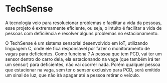 # TechSense
A tecnologia veio para resolucionar problemas e facilitar a vida da pessoas, esse projeto é extremamente eficiente, ou seja, o intuito é facilitar a vida de pessoas com deficiência e resolver alguns problemas no estacionamento.

O TechSense é um sistema sensorial desenvolvido em IoT, utilizando linguagem C, onde ele fica responsável por fazer o monitoramento de vagas para deficientes. Como funciona ? A pessoa que tem PCD, vai ter um sensor dentro do carro dela, ela estacionando na vaga (que também irá ter um sensor) para deficientes, não vai ocorrer nada. Porém qualquer pessoa que estacionar na vaga, sem ter o sensor exclusivo para PCD, será emitido um sinal de luz, que não irá apagar até a pessoa retirar o veículo.
